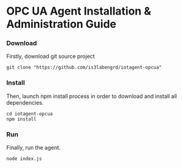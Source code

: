 # OPC UA Agent Installation & Administration Guide
### Download 
Firstly, download git source project
```
git clone "https://github.com/is3labengrd/iotagent-opcua"
```

### Install 
Then, launch npm install process in order to download and install all dependencies.
```
cd iotagent-opcua
npm install
```

### Run
Finally, run the agent.
```
node index.js
```
